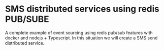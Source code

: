  # SMS distributed services using redis PUB/SUBE
A complete example of event sourcing using redis pub/sub features with docker and nodejs + Typescript. In this situation we will create a SMS send distributed service.
